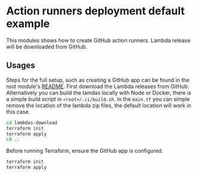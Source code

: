 # Action runners deployment default example

This modules shows how to create GitHub action runners. Lambda release will be downloaded from GitHub.

## Usages

Steps for the full setup, such as creating a GitHub app can be found in the root module's [README](../../README.md). First download the Lambda releases from GitHub. Alternatively you can build the lamdas locally with Node or Docker, there is a simple build script in `<root>/.ci/build.sh`. In the `main.tf` you can simple remove the location of the lambda zip files, the default location will work in this case.

```bash
cd lambdas-download
terraform init
terraform apply
cd ..
```

Before running Terraform, ensure the GitHub app is configured.

```bash
terraform init
terraform apply
```
